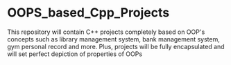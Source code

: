 # OOPS_based_Cpp_Projects
This repository will contain C++ projects completely based on OOP's concepts such as library management system, bank management system, gym personal record and more. Plus, projects will be fully encapsulated and will set perfect depiction of properties of OOPs 
